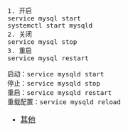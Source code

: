 <span  style="font-family: Simsun,serif; font-size: 17px; ">

~~~
1. 开启
service mysql start
systemctl start mysqld
2. 关闭
service mysql stop
3. 重启
service mysql restart

启动：service mysqld start
停止：service mysqld stop
重启：service mysqld restart
重载配置：service mysqld reload
~~~

- [其他](https://www.cnblogs.com/bsw-zhen/p/11022999.html#:~:text=CentOS%E4%B8%8Bmysql%E5%B8%B8%E7%94%A8%E5%91%BD%E4%BB%A4%201%20%E5%BC%80%E5%90%AF%E5%92%8C%E5%85%B3%E9%97%AD%202%20%E7%99%BB%E5%BD%95,3%20%E4%BF%AE%E6%94%B9%E5%AF%86%E7%A0%81%204%20%E5%B8%B8%E7%94%A8%E6%93%8D%E4%BD%9C%EF%BC%88%E9%9C%80%E7%99%BB%E5%BD%95%EF%BC%89%205%20%E5%AF%BC%E5%85%A5%E3%80%81%E5%AF%BC%E5%87%BA%E6%95%B0%E6%8D%AE%E5%BA%93%EF%BC%88%E4%B8%8D%E9%9C%80%E7%99%BB%E5%BD%95%EF%BC%89)

</span>